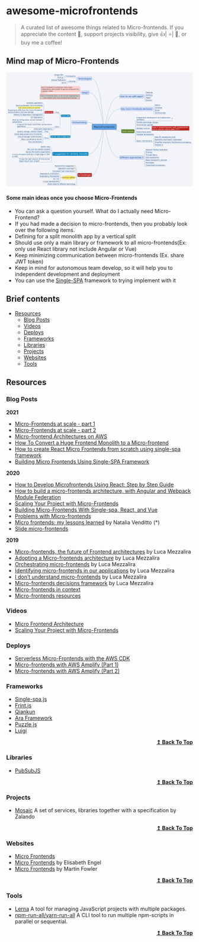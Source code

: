 # awesome-microfrontends

> A curated list of awesome things related to Micro-frontends. If you appreciate the content 📖, support projects visibility, give 👍| ⭐| 👏, or buy me a coffee!

## Mind map of Micro-Frontends

![alt text](/images/Microfrontends_v1.0.1.png)

#### Some main ideas once you choose Micro-Frontends
- You can ask a question yourself. What do I actually need Micro-Frontend?
- If you had made a decision to micro-frontends, then you probably look over the following items.
- Defining for a split  monolith app by a vertical split
- Should use only a main library or framework to all micro-frontends(Ex: only use React library not include Angular or Vue)
- Keep minimizing communication between micro-frontends (Ex. share JWT token)
- Keep in mind for autonomous team develop, so it will help you to independent development and deployment 
- You can use the [Single-SPA](https://single-spa.js.org/) framework to trying implement with it

## Brief contents

- [Resources](#resources)
  - [Blog Posts](#blog-posts)
  - [Videos](#videos)
  - [Deploys](#deploys)
  - [Frameworks](#frameworks)
  - [Libraries](#libraries)
  - [Projects](#projects)
  - [Websites](#websites)
  - [Tools](#tools)

## Resources

### Blog Posts

**2021**

- [Micro-Frontends at scale - part 1](https://medium.com/xgeeks/micro-frontends-at-scale-part-1-a8ab67bfb773)
- [Micro-Frontends at scale - part 2](https://levelup.gitconnected.com/micro-frontends-at-scale-part-2-d10994f09f18)
- [Micro-frontend Architectures on AWS](https://aws.amazon.com/de/blogs/architecture/micro-frontend-architectures-on-aws/)
- [How To Convert a Huge Frontend Monolith to a Micro-frontend](https://blog.dream11engineering.com/how-to-convert-a-huge-frontend-monolith-to-a-micro-frontend-d37f47697235)
- [How to create React Micro Frontends from scratch using single-spa framework](https://medium.com/litslink/how-to-create-react-micro-frontends-from-scratch-using-single-spa-framework-in-examples-592c7f63bedf)
- [Building Micro Frontends Using Single-SPA Framework](https://blog.bitsrc.io/building-microfrontends-using-single-spa-framework-94019ca2fb4d)

**2020**

- [How to Develop Microfrontends Using React: Step by Step Guide](https://blog.bitsrc.io/how-to-develop-microfrontends-using-react-step-by-step-guide-47ebb479cacd)
- [How to build a micro-frontends architecture, with Angular and Webpack Module Federation](https://medium.com/agorapulse-stories/building-a-micro-frontends-architecture-in-2021-with-angular-and-webpack-module-federation-50d073617645)
- [Scaling Your Project with Micro-Frontends](https://www.infoq.com/presentations/dazn-microfrontend/)
- [Building Micro-Frontends With Single-spa, React, and Vue](https://dzone.com/articles/building-micro-frontends-with-single-spa-and-react)
- [Problems with Micro-frontends](https://medium.com/swlh/problems-with-micro-frontends-8a8fc32a7d58)
- [Micro frontends: my lessons learned](https://dev.to/this-is-learning/micro-frontends-my-lessons-learned-1pcp) by Natalia Venditto (\*)
- [Slide micro-frontends](https://slides.com/anfibiacreativa/micro-frontends)

**2019**

- [Micro-frontends, the future of Frontend architectures](https://medium.com/dazn-tech/micro-frontends-the-future-of-frontend-architectures-5867ceded39a) by Luca Mezzalira
- [Adopting a Micro-frontends architecture](https://medium.com/dazn-tech/adopting-a-micro-frontends-architecture-e283e6a3c4f3) by Luca Mezzalira
- [Orchestrating micro-frontends](https://medium.com/dazn-tech/orchestrating-micro-frontends-a5d2674cbf33) by Luca Mezzalira
- [Identifying micro-frontends in our applications](https://medium.com/dazn-tech/identifying-micro-frontends-in-our-applications-4b4995f39257) by Luca Mezzalira
- [I don’t understand micro-frontends](https://medium.com/@lucamezzalira/i-dont-understand-micro-frontends-88f7304799a9) by Luca Mezzalira
- [Micro-frontends decisions framework](https://medium.com/@lucamezzalira/micro-frontends-decisions-framework-ebcd22256513) by Luca Mezzalira
- [Micro-frontends in context](https://increment.com/frontend/micro-frontends-in-context/)
- [Micro-frontends resources](https://medium.com/@lucamezzalira/micro-frontends-resources-53b1ec7d512a)

### Videos

- [Micro Frontend Architecture](https://www.youtube.com/watch?v=BuRB3djraeM)
- [Scaling Your Project with Micro-Frontends](https://www.youtube.com/watch?v=tD1rcWSfYpo)

### Deploys

- [Serverless Micro-Frontends with the AWS CDK](https://dev.to/fllstck/serverless-micro-frontends-with-the-aws-cdk-3lf)
- [Micro-frontends with AWS Amplify (Part 1)](https://levelup.gitconnected.com/micro-frontends-with-aws-amplify-50c2e2dc4222)
- [Micro-frontends with AWS Amplify (Part 2)](https://alatech.medium.com/micro-frontends-with-aws-amplify-part-2-f69acf518287)

### Frameworks

- [Single-spa.js](https://single-spa.js.org/)
- [Frint.js](https://frint.js.org/)
- [Qiankun](https://qiankun.umijs.org/)
- [Ara Framework](https://ara-framework.github.io/website/)
- [Puzzle.js](https://github.com/puzzle-js/puzzle-js)
- [Luigi](https://luigi-project.io/)

<div align="right">
  <b><a href="#brief-contents">↥ Back To Top</a></b>
</div>

### Libraries

- [PubSubJS](https://github.com/mroderick/PubSubJS)

<div align="right">
  <b><a href="#brief-contents">↥ Back To Top</a></b>
</div>

### Projects

- [Mosaic](https://www.mosaic9.org/) A set of services, libraries together with a specification by Zalando

<div align="right">
  <b><a href="#brief-contents">↥ Back To Top</a></b>
</div>

### Websites

- [Micro Frontends](https://micro-frontends.org/)
- [Micro Frontends](https://micro-frontends.zeef.com/elisabeth.engel?ref=elisabeth.engel&share=ee53d51a914b4951ae5c94ece97642fc) by Elisabeth Engel
- [Micro Frontends](https://martinfowler.com/articles/micro-frontends.html) by Martin Fowler

<div align="right">
  <b><a href="#brief-contents">↥ Back To Top</a></b>
</div>

### Tools

- [Lerna](https://github.com/lerna/lerna) A tool for managing JavaScript projects with multiple packages.
- [npm-run-all/yarn-run-all](https://github.com/mysticatea/npm-run-all) A CLI tool to run multiple npm-scripts in parallel or sequential.

<div align="right">
  <b><a href="#brief-contents">↥ Back To Top</a></b>
</div>
